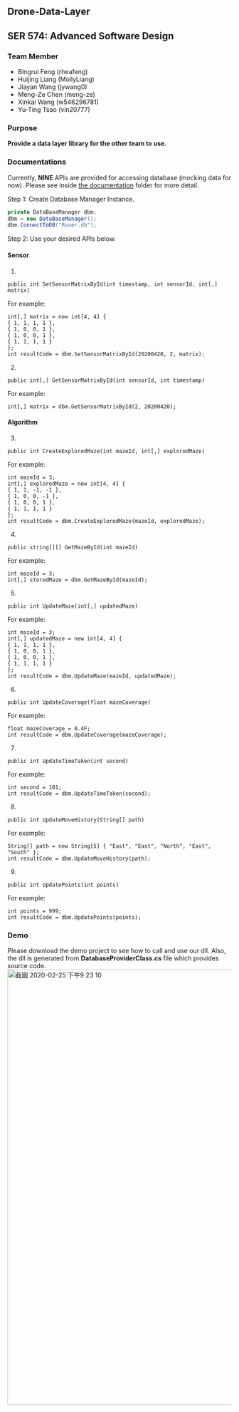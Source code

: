 ## Drone-Data-Layer
## SER 574: Advanced Software Design

### Team Member
* Bingrui Feng (rheafeng)
* Huijing Liang (MollyLiang)
* Jiayan Wang (jywang0)
* Meng-Ze Chen (meng-ze)
* Xinkai Wang (w546296781)
* Yu-Ting Tsao (vin20777)

### Purpose
**Provide a data layer library for the other team to use.**

### Documentations
Currently, **NINE** APIs are provided for accessing database (mocking data for now).
Please see inside [the documentation](https://docs.google.com/document/d/1NfsV-xR6hWIHFi-EsfvijzKPTEMaCFKo8wXRwlO2guY/edit#) folder for more detail.


Step 1: Create Database Manager Instance.<br>
```C#
private DataBaseManager dbm;
dbm = new DataBaseManager();
dbm.ConnectToDB("Rover.db");
```
Step 2: Use your desired APIs below.
#### Sensor
1. 
```
public int SetSensorMatrixById(int timestamp, int sensorId, int[,] matrix)
```
For example:<br>
```
int[,] matrix = new int[4, 4] { 
{ 1, 1, 1, 1 }, 
{ 1, 0, 0, 1 }, 
{ 1, 0, 0, 1 }, 
{ 1, 1, 1, 1 } 
};
int resultCode = dbm.SetSensorMatrixById(20200420, 2, matrix);
```

2. 
```
public int[,] GetSensorMatrixById(int sensorId, int timestamp)
```
For example:<br>
```
int[,] matrix = dbm.GetSensorMatrixById(2, 20200420);
```

#### Algorithm
3.
```
public int CreateExploredMaze(int mazeId, int[,] exploredMaze)
```
For example:<br>
```
int mazeId = 3;
int[,] exploredMaze = new int[4, 4] { 
{ 1, 1, -1, -1 }, 
{ 1, 0, 0, -1 }, 
{ 1, 0, 0, 1 }, 
{ 1, 1, 1, 1 } 
};
int resultCode = dbm.CreateExploredMaze(mazeId, exploredMaze);
```

4.
```
public string[][] GetMazeById(int mazeId)
```
For example:<br>
```
int mazeId = 3;
int[,] storedMaze = dbm.GetMazeById(mazeId);
```

5.
```
public int UpdateMaze(int[,] updatedMaze)
```
For example:<br>
```
int mazeId = 3;
int[,] updatedMaze = new int[4, 4] { 
{ 1, 1, 1, 1 }, 
{ 1, 0, 0, 1 }, 
{ 1, 0, 0, 1 }, 
{ 1, 1, 1, 1 } 
};
int resultCode = dbm.UpdateMaze(mazeId, updatedMaze);
```

6.
```
public int UpdateCoverage(float mazeCoverage)
```
For example:<br>
```
float mazeCoverage = 0.4F;
int resultCode = dbm.UpdateCoverage(mazeCoverage);
```

7.
```
public int UpdateTimeTaken(int second)
```
For example:<br>
```
int second = 101;
int resultCode = dbm.UpdateTimeTaken(second);
```

8.
```
public int UpdateMoveHistory(String[] path)
```
For example:<br>
```
String[] path = new String[5] { "East", "East", "North", "East", "South" };
int resultCode = dbm.UpdateMoveHistory(path);
```

9.
```
public int UpdatePoints(int points)
```
For example:<br>
```
int points = 999;
int resultCode = dbm.UpdatePoints(points);
```

### Demo
Please download the demo project to see how to call and use our dll.
Also, the dll is generated from **DatabaseProviderClass.cs** file which provides source code.
<img width="978" alt="截圖 2020-02-25 下午9 23 10" src="https://user-images.githubusercontent.com/31400661/75311787-1bab7380-5815-11ea-97a2-30650d218f4d.png">
